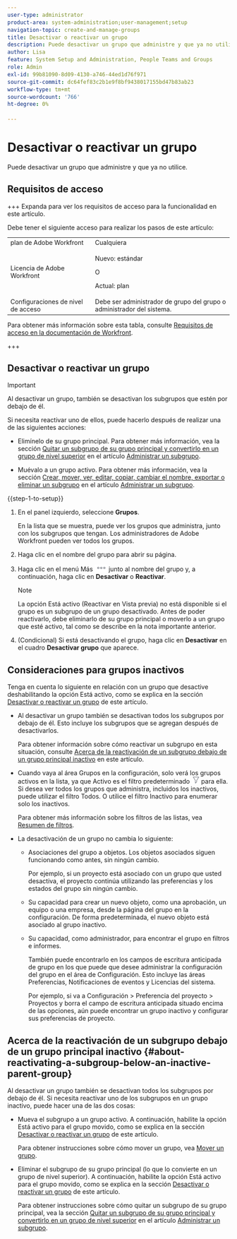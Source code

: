 ```yaml
---
user-type: administrator
product-area: system-administration;user-management;setup
navigation-topic: create-and-manage-groups
title: Desactivar o reactivar un grupo
description: Puede desactivar un grupo que administre y que ya no utilice.
author: Lisa
feature: System Setup and Administration, People Teams and Groups
role: Admin
exl-id: 99b81090-8d09-4130-a746-44ed1d76f971
source-git-commit: dc64fef83c2b1e9f8bf9438017155bd47b83ab23
workflow-type: tm+mt
source-wordcount: '766'
ht-degree: 0%

---
```


# Desactivar o reactivar un grupo

<!--
If Callisto adds the <b>Is active</b> checkbox to the Details page for groups you view, add that info to Manage groups/Create and manage groups/manage-a-group and to Manage groups/Create and manage groups/view-and-manage-a-groups-details
-->

Puede desactivar un grupo que administre y que ya no utilice.

## Requisitos de acceso

+++ Expanda para ver los requisitos de acceso para la funcionalidad en este artículo.

Debe tener el siguiente acceso para realizar los pasos de este artículo:

<table style="table-layout:auto"> 
 <col> 
 <col> 
 <tbody> 
  <tr> 
   <td role="rowheader">plan de Adobe Workfront</td> 
   <td>Cualquiera</td> 
  </tr> 
  <tr> 
  <tr> 
   <td role="rowheader">Licencia de Adobe Workfront</td> 
   <td><p>Nuevo: estándar</p>
       <p>O</p>
       <p>Actual: plan</p></td>
  </tr> 
  </tr> 
  <tr> 
   <td role="rowheader">Configuraciones de nivel de acceso</td> 
   <td>Debe ser administrador de grupo del grupo o administrador del sistema.</td>
  </tr> 
 </tbody> 
</table>

Para obtener más información sobre esta tabla, consulte [Requisitos de acceso en la documentación de Workfront](/help/quicksilver/administration-and-setup/add-users/access-levels-and-object-permissions/access-level-requirements-in-documentation.md).

+++

## Desactivar o reactivar un grupo

>[!IMPORTANT]
>
>Al desactivar un grupo, también se desactivan los subgrupos que estén por debajo de él.
>
>Si necesita reactivar uno de ellos, puede hacerlo después de realizar una de las siguientes acciones:
>
>* Elimínelo de su grupo principal. Para obtener más información, vea la sección [Quitar un subgrupo de su grupo principal y convertirlo en un grupo de nivel superior](../../../administration-and-setup/manage-groups/create-and-manage-subgroups/manage-subgroups.md#make) en el artículo [Administrar un subgrupo](../../../administration-and-setup/manage-groups/create-and-manage-subgroups/manage-subgroups.md).
>
>* Muévalo a un grupo activo. Para obtener más información, vea la sección [Crear, mover, ver, editar, copiar, cambiar el nombre, exportar o eliminar un subgrupo](../../../administration-and-setup/manage-groups/create-and-manage-subgroups/manage-subgroups.md#create) en el artículo [Administrar un subgrupo](../../../administration-and-setup/manage-groups/create-and-manage-subgroups/manage-subgroups.md).

{{step-1-to-setup}}

1. En el panel izquierdo, seleccione **Grupos**.

   En la lista que se muestra, puede ver los grupos que administra, junto con los subgrupos que tengan. Los administradores de Adobe Workfront pueden ver todos los grupos.

1. Haga clic en el nombre del grupo para abrir su página.

1. Haga clic en el menú Más ![](assets/more-icon.png) junto al nombre del grupo y, a continuación, haga clic en **Desactivar** o **Reactivar**.

   >[!NOTE]
   >
   >La opción Está activo (Reactivar en Vista previa) no está disponible si el grupo es un subgrupo de un grupo desactivado. Antes de poder reactivarlo, debe eliminarlo de su grupo principal o moverlo a un grupo que esté activo, tal como se describe en la nota importante anterior.

1. (Condicional) Si está desactivando el grupo, haga clic en **Desactivar** en el cuadro **Desactivar grupo** que aparece.

## Consideraciones para grupos inactivos

Tenga en cuenta lo siguiente en relación con un grupo que desactive deshabilitando la opción Está activo, como se explica en la sección [Desactivar o reactivar un grupo](#View) de este artículo.

* Al desactivar un grupo también se desactivan todos los subgrupos por debajo de él. Esto incluye los subgrupos que se agregan después de desactivarlos.

  Para obtener información sobre cómo reactivar un subgrupo en esta situación, consulte [Acerca de la reactivación de un subgrupo debajo de un grupo principal inactivo](#about-reactivating-a-subgroup-below-an-inactive-parent-group) en este artículo.

* Cuando vaya al área Grupos en la configuración, solo verá los grupos activos en la lista, ya que Activo es el filtro predeterminado ![](assets/filter-nwepng.png) para ella. Si desea ver todos los grupos que administra, incluidos los inactivos, puede utilizar el filtro Todos. O utilice el filtro Inactivo para enumerar solo los inactivos.

  Para obtener más información sobre los filtros de las listas, vea [Resumen de filtros](../../../reports-and-dashboards/reports/reporting-elements/filters-overview.md).

* La desactivación de un grupo no cambia lo siguiente:

   * Asociaciones del grupo a objetos. Los objetos asociados siguen funcionando como antes, sin ningún cambio.

     Por ejemplo, si un proyecto está asociado con un grupo que usted desactiva, el proyecto continúa utilizando las preferencias y los estados del grupo sin ningún cambio.

   * Su capacidad para crear un nuevo objeto, como una aprobación, un equipo o una empresa, desde la página del grupo en la configuración. De forma predeterminada, el nuevo objeto está asociado al grupo inactivo.
   * Su capacidad, como administrador, para encontrar el grupo en filtros e informes.

     También puede encontrarlo en los campos de escritura anticipada de grupo en los que puede que desee administrar la configuración del grupo en el área de Configuración. Esto incluye las áreas Preferencias, Notificaciones de eventos y Licencias del sistema.

     Por ejemplo, si va a Configuración > Preferencia del proyecto > Proyectos y borra el campo de escritura anticipada situado encima de las opciones, aún puede encontrar un grupo inactivo y configurar sus preferencias de proyecto.

## Acerca de la reactivación de un subgrupo debajo de un grupo principal inactivo {#about-reactivating-a-subgroup-below-an-inactive-parent-group}

Al desactivar un grupo también se desactivan todos los subgrupos por debajo de él. Si necesita reactivar uno de los subgrupos en un grupo inactivo, puede hacer una de las dos cosas:

* Mueva el subgrupo a un grupo activo. A continuación, habilite la opción Está activo para el grupo movido, como se explica en la sección [Desactivar o reactivar un grupo](#View) de este artículo.

  Para obtener instrucciones sobre cómo mover un grupo, vea [Mover un grupo](../../../administration-and-setup/manage-groups/create-and-manage-groups/move-a-group.md).

* Eliminar el subgrupo de su grupo principal (lo que lo convierte en un grupo de nivel superior). A continuación, habilite la opción Está activo para el grupo movido, como se explica en la sección [Desactivar o reactivar un grupo](#View) de este artículo.

  Para obtener instrucciones sobre cómo quitar un subgrupo de su grupo principal, vea la sección [Quitar un subgrupo de su grupo principal y convertirlo en un grupo de nivel superior](../../../administration-and-setup/manage-groups/create-and-manage-subgroups/manage-subgroups.md#make) en el artículo [Administrar un subgrupo](../../../administration-and-setup/manage-groups/create-and-manage-subgroups/manage-subgroups.md).
